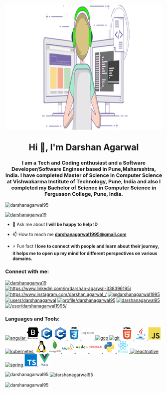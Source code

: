 #
<img align="center" alt=""  height="400" width="1000" src="https://raw.githubusercontent.com/leorrose/leorrose/master/readme_header.gif">
<h1 align="center">Hi 👋, I'm Darshan Agarwal</h1>
<h3 align="center">I am a Tech and Coding enthusiast and a Software Developer/Software Engineer based in Pune,Maharashtra, India. I have completed Master of Science in Computer Science at Vishwakarma Institute of Technology, Pune, India and also I completed my Bachelor of Science in Computer Science in Fergusson College, Pune, India.</h3>

<p align="left"> <img src="https://komarev.com/ghpvc/?username=darshanagarwal95&label=Profile%20views&color=0e75b6&style=flat" alt="darshanagarwal95" /> </p>

<p align="left"> <a href="https://twitter.com/darshanagarwa19" target="blank"><img src="https://img.shields.io/twitter/follow/darshanagarwa19?logo=twitter&style=for-the-badge" alt="darshanagarwa19" /></a> </p>

- 💬 Ask me about **I will be happy to help :D**

- 📫 How to reach me **darshanagarwal1995@gmail.com**

- ⚡ Fun fact **I love to connect with people and learn about their journey, it helps me to open up my mind for different perspectives on various domains.**

<h3 align="left">Connect with me:</h3>
<p align="left">
<a href="https://twitter.com/darshanagarwa19" target="blank"><img align="center" src="https://raw.githubusercontent.com/rahuldkjain/github-profile-readme-generator/master/src/images/icons/Social/twitter.svg" alt="darshanagarwa19" height="30" width="40" /></a>
<a href="https://linkedin.com/in/https://www.linkedin.com/in/darshan-agarwal-338396195/" target="blank"><img align="center" src="https://raw.githubusercontent.com/rahuldkjain/github-profile-readme-generator/master/src/images/icons/Social/linked-in-alt.svg" alt="https://www.linkedin.com/in/darshan-agarwal-338396195/" height="30" width="40" /></a>
<a href="https://instagram.com/https://www.instagram.com/darshan.agarwal_/" target="blank"><img align="center" src="https://raw.githubusercontent.com/rahuldkjain/github-profile-readme-generator/master/src/images/icons/Social/instagram.svg" alt="https://www.instagram.com/darshan.agarwal_/" height="30" width="40" /></a>
<a href="https://medium.com/@darshanagarwal1995" target="blank"><img align="center" src="https://raw.githubusercontent.com/rahuldkjain/github-profile-readme-generator/master/src/images/icons/Social/medium.svg" alt="@darshanagarwal1995" height="30" width="40" /></a>
<a href="https://www.codechef.com/users/users/darshanagarwal" target="blank"><img align="center" src="https://cdn.jsdelivr.net/npm/simple-icons@3.1.0/icons/codechef.svg" alt="users/darshanagarwal" height="30" width="40" /></a>
<a href="https://codeforces.com/profile/profile/darshanagarwal95" target="blank"><img align="center" src="https://raw.githubusercontent.com/rahuldkjain/github-profile-readme-generator/master/src/images/icons/Social/codeforces.svg" alt="profile/darshanagarwal95" height="30" width="40" /></a>
<a href="https://www.leetcode.com/darshanagarwal95" target="blank"><img align="center" src="https://raw.githubusercontent.com/rahuldkjain/github-profile-readme-generator/master/src/images/icons/Social/leet-code.svg" alt="darshanagarwal95" height="30" width="40" /></a>
<a href="https://auth.geeksforgeeks.org/user//user/darshanagarwal1995/" target="blank"><img align="center" src="https://raw.githubusercontent.com/rahuldkjain/github-profile-readme-generator/master/src/images/icons/Social/geeks-for-geeks.svg" alt="/user/darshanagarwal1995/" height="30" width="40" /></a>
</p>

<h3 align="left">Languages and Tools:</h3>
<p align="left"> <a href="https://angular.io" target="_blank" rel="noreferrer"> <img src="https://angular.io/assets/images/logos/angular/angular.svg" alt="angular" width="40" height="40"/> </a> <a href="https://getbootstrap.com" target="_blank" rel="noreferrer"> <img src="https://raw.githubusercontent.com/devicons/devicon/master/icons/bootstrap/bootstrap-plain-wordmark.svg" alt="bootstrap" width="40" height="40"/> </a> <a href="https://www.cprogramming.com/" target="_blank" rel="noreferrer"> <img src="https://raw.githubusercontent.com/devicons/devicon/master/icons/c/c-original.svg" alt="c" width="40" height="40"/> </a> <a href="https://www.w3schools.com/cpp/" target="_blank" rel="noreferrer"> <img src="https://raw.githubusercontent.com/devicons/devicon/master/icons/cplusplus/cplusplus-original.svg" alt="cplusplus" width="40" height="40"/> </a> <a href="https://www.w3schools.com/css/" target="_blank" rel="noreferrer"> <img src="https://raw.githubusercontent.com/devicons/devicon/master/icons/css3/css3-original-wordmark.svg" alt="css3" width="40" height="40"/> </a> <a href="https://expressjs.com" target="_blank" rel="noreferrer"> <img src="https://raw.githubusercontent.com/devicons/devicon/master/icons/express/express-original-wordmark.svg" alt="express" width="40" height="40"/> </a> <a href="https://cloud.google.com" target="_blank" rel="noreferrer"> <img src="https://www.vectorlogo.zone/logos/google_cloud/google_cloud-icon.svg" alt="gcp" width="40" height="40"/> </a> <a href="https://git-scm.com/" target="_blank" rel="noreferrer"> <img src="https://www.vectorlogo.zone/logos/git-scm/git-scm-icon.svg" alt="git" width="40" height="40"/> </a> <a href="https://www.w3.org/html/" target="_blank" rel="noreferrer"> <img src="https://raw.githubusercontent.com/devicons/devicon/master/icons/html5/html5-original-wordmark.svg" alt="html5" width="40" height="40"/> </a> <a href="https://www.java.com" target="_blank" rel="noreferrer"> <img src="https://raw.githubusercontent.com/devicons/devicon/master/icons/java/java-original.svg" alt="java" width="40" height="40"/> </a> <a href="https://developer.mozilla.org/en-US/docs/Web/JavaScript" target="_blank" rel="noreferrer"> <img src="https://raw.githubusercontent.com/devicons/devicon/master/icons/javascript/javascript-original.svg" alt="javascript" width="40" height="40"/> </a> <a href="https://kubernetes.io" target="_blank" rel="noreferrer"> <img src="https://www.vectorlogo.zone/logos/kubernetes/kubernetes-icon.svg" alt="kubernetes" width="40" height="40"/> </a> <a href="https://www.linux.org/" target="_blank" rel="noreferrer"> <img src="https://raw.githubusercontent.com/devicons/devicon/master/icons/linux/linux-original.svg" alt="linux" width="40" height="40"/> </a> <a href="https://www.mongodb.com/" target="_blank" rel="noreferrer"> <img src="https://raw.githubusercontent.com/devicons/devicon/master/icons/mongodb/mongodb-original-wordmark.svg" alt="mongodb" width="40" height="40"/> </a> <a href="https://www.mysql.com/" target="_blank" rel="noreferrer"> <img src="https://raw.githubusercontent.com/devicons/devicon/master/icons/mysql/mysql-original-wordmark.svg" alt="mysql" width="40" height="40"/> </a> <a href="https://nodejs.org" target="_blank" rel="noreferrer"> <img src="https://raw.githubusercontent.com/devicons/devicon/master/icons/nodejs/nodejs-original-wordmark.svg" alt="nodejs" width="40" height="40"/> </a> <a href="https://www.oracle.com/" target="_blank" rel="noreferrer"> <img src="https://raw.githubusercontent.com/devicons/devicon/master/icons/oracle/oracle-original.svg" alt="oracle" width="40" height="40"/> </a> <a href="https://www.python.org" target="_blank" rel="noreferrer"> <img src="https://raw.githubusercontent.com/devicons/devicon/master/icons/python/python-original.svg" alt="python" width="40" height="40"/> </a> <a href="https://reactjs.org/" target="_blank" rel="noreferrer"> <img src="https://raw.githubusercontent.com/devicons/devicon/master/icons/react/react-original-wordmark.svg" alt="react" width="40" height="40"/> </a> <a href="https://reactnative.dev/" target="_blank" rel="noreferrer"> <img src="https://reactnative.dev/img/header_logo.svg" alt="reactnative" width="40" height="40"/> </a> <a href="https://spring.io/" target="_blank" rel="noreferrer"> <img src="https://www.vectorlogo.zone/logos/springio/springio-icon.svg" alt="spring" width="40" height="40"/> </a> <a href="https://www.typescriptlang.org/" target="_blank" rel="noreferrer"> <img src="https://raw.githubusercontent.com/devicons/devicon/master/icons/typescript/typescript-original.svg" alt="typescript" width="40" height="40"/> </a> <a href="https://vuejs.org/" target="_blank" rel="noreferrer"> <img src="https://raw.githubusercontent.com/devicons/devicon/master/icons/vuejs/vuejs-original-wordmark.svg" alt="vuejs" width="40" height="40"/> </a> </p>

<p><img align="left" src="https://github-readme-stats.vercel.app/api/top-langs?username=darshanagarwal95&show_icons=true&locale=en&layout=compact" alt="darshanagarwal95" /></p>

<p>&nbsp;<img align="center" src="https://github-readme-stats.vercel.app/api?username=darshanagarwal95&show_icons=true&locale=en" alt="darshanagarwal95" /></p>

<p><img align="center" src="https://github-readme-streak-stats.herokuapp.com/?user=darshanagarwal95&" alt="darshanagarwal95" /></p>
